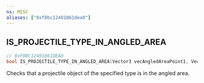 ```yaml
---
ns: MISC
aliases: ["0xf0bc12401061dea0"]
---
```

## IS_PROJECTILE_TYPE_IN_ANGLED_AREA

```c
// 0xF0BC12401061DEA0
bool IS_PROJECTILE_TYPE_IN_ANGLED_AREA(Vector3 vecAngledAreaPoint1, Vector3 vecAngledAreaPoint2, float DistanceOfOppositeFace, Hash weaponHash, bool IsPlayer);
```

Checks that a projectile object of the specified type is in the angled area.

